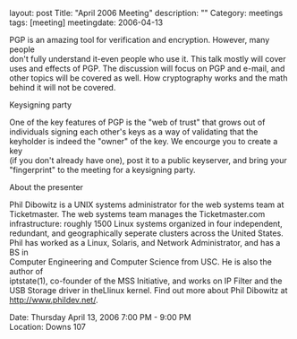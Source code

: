 layout: post
Title: "April 2006 Meeting"
description: ""
Category: meetings
tags: [meeting]
meetingdate: 2006-04-13

PGP is an amazing tool for verification and encryption. However, many people   
don't fully understand it-even people who use it. This talk mostly will cover  
uses and effects of PGP. The discussion will focus on PGP and e-mail, and      
other topics will be covered as well. How cryptography works and the math      
behind it will not be covered.                                                 
                                                                             
Keysigning party                                                               
                                                                             
One of the key features of PGP is the "web of trust" that grows out of         
individuals signing each other's keys as a way of validating that the          
keyholder is indeed the "owner" of the key. We encourge you to create a key    
(if you don't already have one), post it to a public keyserver, and bring your 
"fingerprint" to the meeting for a keysigning party.                           
                                                                             
About the presenter                                                            
                                                                             
Phil Dibowitz is a UNIX systems administrator for the web systems team at      
Ticketmaster. The web systems team manages the Ticketmaster.com                
infrastructure: roughly 1500 Linux systems organized in four independent,      
redundant, and geographically seperate clusters across the United States. Phil 
has worked as a Linux, Solaris, and Network Administrator, and has a BS in     
Computer Engineering and Computer Science from USC. He is also the author of   
iptstate(1), co-founder of the MSS Initiative, and works on IP Filter and the  
USB Storage driver in theLlinux kernel. Find out more about Phil Dibowitz at   
http://www.phildev.net/.                                                       
                                                                             
Date: Thursday April 13, 2006 7:00 PM - 9:00 PM                                  
Location: Downs 107                                         
